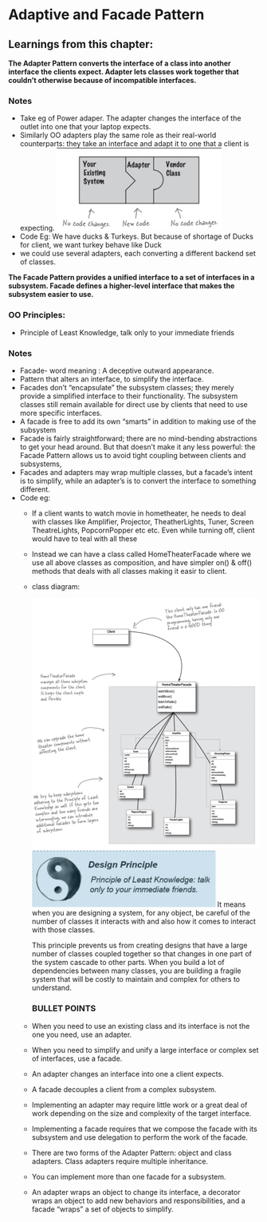 # Adaptive and Facade Pattern

## Learnings from this chapter:
**The Adapter Pattern converts the interface of a class into another interface the clients expect. Adapter lets classes work together that couldn’t otherwise because of incompatible interfaces.**

### Notes
- Take eg of Power adaper. The adapter changes the interface of the outlet into one that your laptop expects.
- Similarly OO adapters play the same role as their real-world counterparts: they take an interface and adapt it to one that a client is expecting.
![img.png](img.png)
- Code Eg: We have ducks & Turkeys. But because of shortage of Ducks for client, we want turkey behave like Duck
- we could use several adapters, each converting a different backend set of classes.

**The Facade Pattern provides a unified interface to a set of interfaces in a subsystem. Facade defines a higher-level interface that makes the subsystem easier to use.**

### OO Principles:
* Principle of Least Knowledge, talk only to your immediate friends

### Notes
- Facade- word meaning : A deceptive outward appearance.
- Pattern that alters an interface,  to simplify the interface.
- Facades don’t “encapsulate” the subsystem classes; they merely provide a simplified interface to their functionality. The subsystem classes still remain available for direct use by clients that need to use more specific interfaces.
- A facade is free to add its own “smarts” in addition to making use of the subsystem
- Facade is fairly straightforward; there are no mind-bending abstractions to get your head around. But that doesn’t make it any less powerful: the Facade Pattern allows us to avoid tight coupling between clients and subsystems,
- Facades and adapters may wrap multiple classes, but a facade’s intent is to simplify, while an adapter’s is to convert the interface to something different.
- Code eg:
  - If a client wants to watch movie in hometheater, he needs to deal with classes like Amplifier, Projector, TheatherLights, Tuner, Screen TheatreLights, PopcornPopper etc etc. Even while turning off, client would have to teal with all these
  - Instead we can have a class called HomeTheaterFacade where we use all above classes as composition, and have simpler on() & off() methods that deals with all classes making it easir to client.
  - class diagram:

    ![img_1.png](img_1.png)
    ![img_2.png](img_2.png)
    It means when you are designing a system, for any object, be careful of the number of classes it interacts with and also how it comes to interact with those classes.

    This principle prevents us from creating designs that have a large number of classes coupled together so that changes in one part of the system cascade to other parts. When you build a lot of dependencies between many classes, you are building a fragile system that will be costly to maintain and complex for others to understand.

    ### **BULLET POINTS**

  - When you need to use an existing class and its interface is not the one you need, use an adapter.
  - When you need to simplify and unify a large interface or complex set of interfaces, use a facade.
  - An adapter changes an interface into one a client expects.
  - A facade decouples a client from a complex subsystem.
  - Implementing an adapter may require little work or a great deal of work depending on the size and complexity of the target interface.
  - Implementing a facade requires that we compose the facade with its subsystem and use delegation to perform the work of the facade.
  - There are two forms of the Adapter Pattern: object and class adapters. Class adapters require multiple inheritance.
  - You can implement more than one facade for a subsystem.
  - An adapter wraps an object to change its interface, a decorator wraps an object to add new behaviors and responsibilities, and a facade “wraps” a set of objects to simplify.